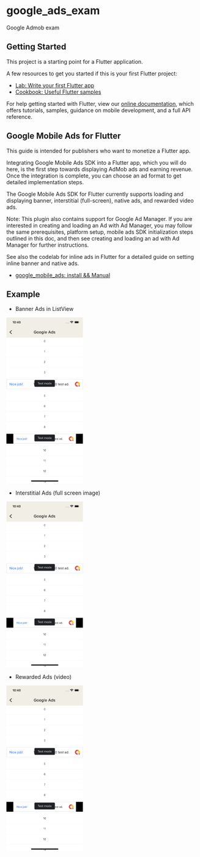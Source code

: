 # google_ads_exam

Google Admob exam

## Getting Started

This project is a starting point for a Flutter application.

A few resources to get you started if this is your first Flutter project:

- [Lab: Write your first Flutter app](https://flutter.dev/docs/get-started/codelab)
- [Cookbook: Useful Flutter samples](https://flutter.dev/docs/cookbook)

For help getting started with Flutter, view our
[online documentation](https://flutter.dev/docs), which offers tutorials,
samples, guidance on mobile development, and a full API reference.

## Google Mobile Ads for Flutter

This guide is intended for publishers who want to monetize a Flutter app.

Integrating Google Mobile Ads SDK into a Flutter app, which you will do here, is the first step towards displaying AdMob ads and earning revenue. Once the integration is complete, you can choose an ad format to get detailed implementation steps.

The Google Mobile Ads SDK for Flutter currently supports loading and displaying banner, interstitial (full-screen), native ads, and rewarded video ads.

Note: This plugin also contains support for Google Ad Manager. If you are interested in creating and loading an Ad with Ad Manager, you may follow the same prerequisites, platform setup, mobile ads SDK initialization steps outlined in this doc, and then see creating and loading an ad with Ad Manager for further instructions.

See also the codelab for inline ads in Flutter for a detailed guide on setting inline banner and native ads.

- [google_mobile_ads: install && Manual](https://pub.dev/packages/google_mobile_ads)

## Example

- Banner Ads in ListView
<img src="https://github.com/lhs7091/flutter_basic/blob/main/google_ads_exam/result/1.png" width="200" />

- Interstitial Ads (full screen image)
<img src="https://github.com/lhs7091/flutter_basic/blob/main/google_ads_exam/result/1.png" width="200" />

- Rewarded Ads (video)
<img src="https://github.com/lhs7091/flutter_basic/blob/main/google_ads_exam/result/1.png" width="200" />


